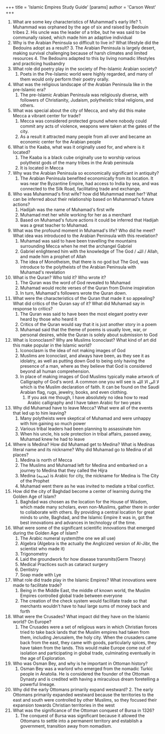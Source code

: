 +++
 title = 'Islamic Empires Study Guide'
[params]
	author = 'Carson West'
+++
1.   What are some key characteristics of Muhammad's early life?
	1. Muhammad was orphaned by the age of six and raised by Bedouin tribes 
	2. His uncle was the leader of a tribe, but he was said to be communally raised, which made him an adaptive individual
2. Why is the Arabian Peninsula so difficult to live in? What lifestyle did the Bedouins adopt as a result?
	3. The Arabian Peninsula is largely desert, making survival challenging because of harsh climates and limited resources
	4. The Bedouins adapted to this by living nomadic lifestyles and practicing husbandry
3. What role did poetry play in the society of Pre-Islamic Arabian society?
	1. Poets in the Pre-Islamic world were highly regarded, and many of them would only perform their poetry orally.
4. What was the religious landscape of the Arabian Peninsula like in the pre-Islamic era?
	1. The pre-Islamic Arabian Peninsula was religiously diverse, with followers of Christianity, Judaism, polytheistic tribal religions, and others.
5. What was special about the city of Mecca, and why did this make Mecca a vibrant center for trade?
	1. Mecca was considered protected ground where nobody could commit any acts of violence, weapons were taken at the gates of the city.
	2. As a result it attracted many people from all over and became an economic center for the Arabian people
6. What is the Kaaba, what was it originally used for, and where is it located?
	1. The Kaaba is a black cube originally use to worship various polytheist gods of the many tribes in the Arab peninsula
	2. It is located in Mecca
7. Why was the Arabian Peninsula so economically significant in antiquity?
	1. The Arabian Peninsula benefited economically from its location. It was near the Byzantine Empire, had access to India by sea, and was connected to the Silk Road, facilitating trade and exchange.
8. Who was Muhammad's first wife? how did Muhammad meet her? What can be inferred about their relationship based on Muhammad's future actions?
	1. Hadijah was the name of Muhamad's first wife
	2. Muhamad met her while working for her as a merchant
	3. Based on Muhamad's future actions it could be inferred that Hadijah was a great teacher to Muhamad.
9. What was the profound moment in Muhamad's life? Who did he meet? What idea was introduced to the Arabian Peninsula with this revelation?
	1. Muhamad was said to have been travelling the mountains surrounding Mecca when he met the archangel Gabriel
	2. Gabriel enlightened him with the knowledge of The God / الله / Allah, and made him a prophet of Allah 
	3. The idea of Monotheism, that there is no god but The God, was introduce to the polytheists of the Arabian Peninsula with Muhamad's revelation
10. What is the Quran? Who told it? Who wrote it?
	1. The Quran was the word of God revealed to Muhamad 
	2. Muhamad would recite verses of the Quran from Divine inspiration
	3. In turn, Muhamad's followers wrote the Quran down. 
11. What were the characteristics of the Quran that made it so appealing? What did critics of the Quran say of it? What did Muhamad say in response to critics?
	1. The Quran was said to have been the most elegant poetry ever heard by those who heard it
	2. Critics of the Quran would say that it is just another story in a poem
	3. Muhamad said that the theme of poems is usually love, war, or personal desires, while the Quran is solely about submission to God
12. What is Iconoclasm? Why are Muslims Iconoclast? What kind of art did this make popular in the Islamic world?
	1. Iconoclasm is the idea of not making images of God
	2. Muslims are Iconoclast, and always have been, as they see it as idolatry, as well as  putting down God to being only having the presence of a man, where as they believe that God is considered beyond all human comprehension.
	3. In place of making images of God Muslims typically make artwork of Calligraphy of God's word. A common one you will see is لا الى الا الله which is the Muslim declaration of faith. It can be found on the Saudi Arabian flag, rugs, jewelry, books, and even clothing.
		1. If you ask me though, I have absolutely no idea how to read Arabic calligraphy and I have taken Arabic for two years
13. Why did Muhamad have to leave Mecca? What were all of the events that led up to him leaving?
	1. Many polytheists were skeptical of Muhamad and were unhappy with him gaining so much power
	2. Various tribal leaders had been planning to assassinate him
	3. When his uncle, his sole protection in tribal affairs, passed away, Muhamad knew he had to leave
14. Where is Medina? How did Muhamad get to Medina? What is Medinas literal name and its nickname? Why did Muhamad go to Medina of all places?
	1. Medina is north of Mecca
	2. The Muslims and Muhamad left for Medina and embarked on a journey to Medina that they called the Hijra
	3. Medina (مدينة) is Arabic for city, the nickname for Medina is The City of the Prophet
	4. Muhamad went there as he was invited to mediate a tribal conflict.
15. How did the city of Baghdad become a center of learning during the Golden Age of Islam?
	1. Baghdad was chosen as the location for the House of Wisdom, which made many scholars, even non-Muslims, gather there in order to collaborate with others. By providing a central location for great minds to unite, Baghdad, and the Islamic Empire it was in, got the best innovations and advances in technology of the time.
16. What were some of the significant scientific innovations that emerged during the Golden Age of Islam?
	1. The Arabic numeral system(the one we all use)
	2. Algebra (Algebra is the actually the Anglicized version of Al-Jibr, the scientist who made it)
	3. Trigonometry
	4. Laid the groundwork for how disease transmits(Germ Theory)
	5. Medical Practices such as cataract surgery
	6. Dentistry
	7. Soap made with Lye
17. What role did trade play in the Islamic Empires? What innovations were made to facilitate trade?
	1. Being in the Middle East, the middle of known world, the Muslim Empires controlled global trade between everyone
	2. The creation of the check system would facilitate trade so that merchants wouldn't have to haul large sums of money back and forth
18. What were the Crusades? What impact did they have on the Islamic world? On Europe?
	1. The Crusades were a set of religious wars in which Christian forces tried to take back lands that the Muslim empires had taken from them, including Jerusalem, the holy city. When the crusaders came back from the east, they came with goods, particularly spices, they have taken from the lands. This would make Europe come out of isolation and participating in global trade, culminating eventually in the age of Exploration.
19. Who was Osman Bey, and why is he important in Ottoman history?
	1. Osman Bey was a warlord who emerged from the nomadic Turkic people in Anatolia. He is considered the founder of the Ottoman Dynasty and is credited with having a miraculous dream foretelling a powerful lineage. 
20. Why did the early Ottomans primarily expand westward?
	2.  The early Ottomans primarily expanded westward because the territories to the east and south were controlled by other Muslims, so they focused their expansion towards Christian territories in the west
21. What was the significance of the Ottoman conquest of Bursa in 1326?
	1. The conquest of Bursa was significant because it allowed the Ottomans to settle into a permanent territory and establish a government, transition away from nomadism.